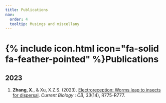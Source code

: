```yaml
---
title: Publications
nav:
  order: 4
  tooltip: Musings and miscellany
---
```


# {% include icon.html icon="fa-solid fa-feather-pointed" %}Publications

## 2023

1. **Zhang, X.**, & Xu, X.Z.S. (2023). [Electroreception: Worms leap to insects for dispersal](https://doi.org/10.1016/j.cub.2023.06.018). *Current Biology* : *CB*, *33*(14), R775-R777.



